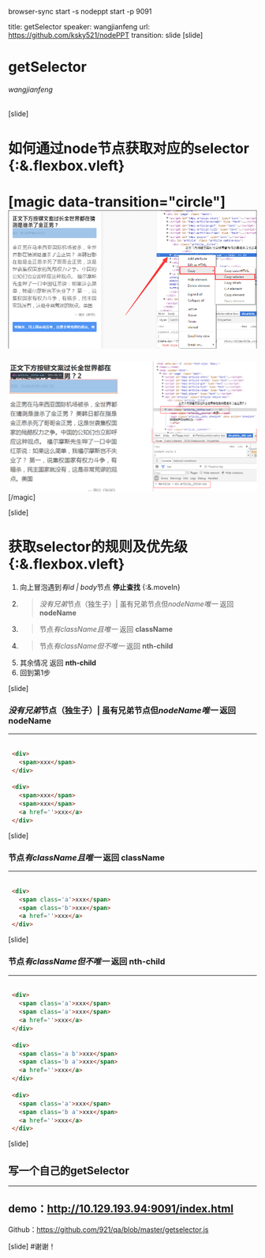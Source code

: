 browser-sync start -s
nodeppt start -p 9091

title: getSelector
speaker: wangjianfeng
url: https://github.com/ksky521/nodePPT
transition: slide
[slide]
# getSelector
###### wangjianfeng

[slide]
# 如何通过node节点获取对应的selector {:&.flexbox.vleft}
[magic data-transition="circle"]
![/img1.png](/img1.png)
====
![/img2.png](/img2.png)
[/magic]

[slide]
# 获取selector的规则及优先级 {:&.flexbox.vleft}
1. 向上冒泡遇到*有id | body*节点 **停止查找** {:&.moveIn}
2. > *没有兄弟*节点（独生子）| 虽有兄弟节点但*nodeName唯一* 返回 **nodeName**
3. > 节点*有className且唯一* 返回 **className**
4. > 节点*有className但不唯一* 返回 **nth-child**
5. 其余情况 返回 **nth-child**
6. 回到第1步

[slide]
### *没有兄弟*节点（独生子）| 虽有兄弟节点但*nodeName唯一* 返回 **nodeName**
----
 ```html

  <div>
    <span>xxx</span>
  </div>

  <div>
    <span>xxx</span>
    <span>xxx</span>
    <a href=''>xxx</a>
  </div>
```

[slide]
### 节点*有className且唯一* 返回 **className**
----
 ```html

  <div>
    <span class='a'>xxx</span>
    <span class='b'>xxx</span>
    <a href=''>xxx</a>
  </div>
```

[slide]
### 节点*有className但不唯一* 返回 **nth-child**
----
 ```html

  <div>
    <span class='a'>xxx</span>
    <span class='a'>xxx</span>
    <a href=''>xxx</a>
  </div>

  <div>
    <span class='a b'>xxx</span>
    <span class='b a'>xxx</span>
    <a href=''>xxx</a>
  </div>

  <div>
    <span class='a'>xxx</span>
    <span class='b a'>xxx</span>
    <a href=''>xxx</a>
  </div>
```

[slide]
## 写一个自己的getSelector
----
demo：http://10.129.193.94:9091/index.html
----
Github：https://github.com/921/qa/blob/master/getselector.js

[slide]
#谢谢！

